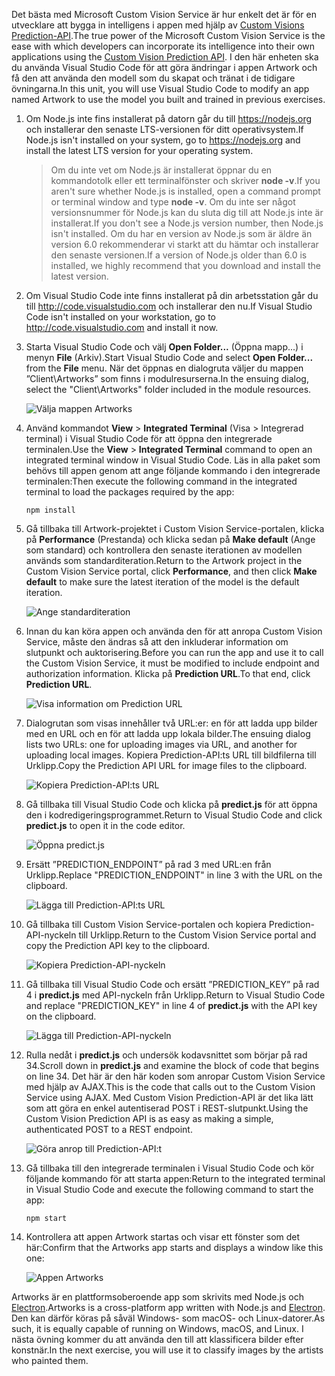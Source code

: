 <span data-ttu-id="9b099-101">Det bästa med Microsoft Custom Vision Service är hur enkelt det är för en utvecklare att bygga in intelligens i appen med hjälp av [Custom Visions Prediction-API](https://southcentralus.dev.cognitive.microsoft.com/docs/services/eb68250e4e954d9bae0c2650db79c653/operations/58acd3c1ef062f0344a42814).</span><span class="sxs-lookup"><span data-stu-id="9b099-101">The true power of the Microsoft Custom Vision Service is the ease with which developers can incorporate its intelligence into their own applications using the [Custom Vision Prediction API](https://southcentralus.dev.cognitive.microsoft.com/docs/services/eb68250e4e954d9bae0c2650db79c653/operations/58acd3c1ef062f0344a42814).</span></span> <span data-ttu-id="9b099-102">I den här enheten ska du använda Visual Studio Code för att göra ändringar i appen Artwork och få den att använda den modell som du skapat och tränat i de tidigare övningarna.</span><span class="sxs-lookup"><span data-stu-id="9b099-102">In this unit, you will use Visual Studio Code to modify an app named Artwork to use the model you built and trained in previous exercises.</span></span>

1. <span data-ttu-id="9b099-103">Om Node.js inte fins installerat på datorn går du till https://nodejs.org och installerar den senaste LTS-versionen för ditt operativsystem.</span><span class="sxs-lookup"><span data-stu-id="9b099-103">If Node.js isn't installed on your system, go to https://nodejs.org and install the latest LTS version for your operating system.</span></span>

   > <span data-ttu-id="9b099-104">Om du inte vet om Node.js är installerat öppnar du en kommandotolk eller ett terminalfönster och skriver **node -v**.</span><span class="sxs-lookup"><span data-stu-id="9b099-104">If you aren't sure whether Node.js is installed, open a command prompt or terminal window and type **node -v**.</span></span> <span data-ttu-id="9b099-105">Om du inte ser något versionsnummer för Node.js kan du sluta dig till att Node.js inte är installerat.</span><span class="sxs-lookup"><span data-stu-id="9b099-105">If you don't see a Node.js version number, then Node.js isn't installed.</span></span> <span data-ttu-id="9b099-106">Om du har en version av Node.js som är äldre än version 6.0 rekommenderar vi starkt att du hämtar och installerar den senaste versionen.</span><span class="sxs-lookup"><span data-stu-id="9b099-106">If a version of Node.js older than 6.0 is installed, we highly recommend that you download and install the latest version.</span></span>

1. <span data-ttu-id="9b099-107">Om Visual Studio Code inte finns installerat på din arbetsstation går du till http://code.visualstudio.com och installerar den nu.</span><span class="sxs-lookup"><span data-stu-id="9b099-107">If Visual Studio Code isn't installed on your workstation, go to http://code.visualstudio.com and install it now.</span></span>

1. <span data-ttu-id="9b099-108">Starta Visual Studio Code och välj **Open Folder...** (Öppna mapp...) i menyn **File** (Arkiv).</span><span class="sxs-lookup"><span data-stu-id="9b099-108">Start Visual Studio Code and select **Open Folder...** from the **File** menu.</span></span> <span data-ttu-id="9b099-109">När det öppnas en dialogruta väljer du mappen ”Client\Artworks” som finns i modulresurserna.</span><span class="sxs-lookup"><span data-stu-id="9b099-109">In the ensuing dialog, select the "Client\Artworks" folder included in the module resources.</span></span>

    ![Välja mappen Artworks](../media-draft/5-fe-select-folder.png)

1. <span data-ttu-id="9b099-111">Använd kommandot **View** > **Integrated Terminal** (Visa > Integrerad terminal) i Visual Studio Code för att öppna den integrerade terminalen.</span><span class="sxs-lookup"><span data-stu-id="9b099-111">Use the **View** > **Integrated Terminal** command to open an integrated terminal window in Visual Studio Code.</span></span> <span data-ttu-id="9b099-112">Läs in alla paket som behövs till appen genom att ange följande kommando i den integrerade terminalen:</span><span class="sxs-lookup"><span data-stu-id="9b099-112">Then execute the following command in the integrated terminal to load the packages required by the app:</span></span>

    ```
    npm install
    ```

1. <span data-ttu-id="9b099-113">Gå tillbaka till Artwork-projektet i Custom Vision Service-portalen, klicka på **Performance** (Prestanda) och klicka sedan på **Make default** (Ange som standard) och kontrollera den senaste iterationen av modellen används som standarditeration.</span><span class="sxs-lookup"><span data-stu-id="9b099-113">Return to the Artwork project in the Custom Vision Service portal, click **Performance**, and then click **Make default** to make sure the latest iteration of the model is the default iteration.</span></span> 

    ![Ange standarditeration](../media-draft/5-portal-make-default.png)

1. <span data-ttu-id="9b099-115">Innan du kan köra appen och använda den för att anropa Custom Vision Service, måste den ändras så att den inkluderar information om slutpunkt och auktorisering.</span><span class="sxs-lookup"><span data-stu-id="9b099-115">Before you can run the app and use it to call the Custom Vision Service, it must be modified to include endpoint and authorization information.</span></span> <span data-ttu-id="9b099-116">Klicka på **Prediction URL**.</span><span class="sxs-lookup"><span data-stu-id="9b099-116">To that end, click **Prediction URL**.</span></span>

    ![Visa information om Prediction URL](../media-draft/5-portal-prediction-url.png)

1. <span data-ttu-id="9b099-118">Dialogrutan som visas innehåller två URL:er: en för att ladda upp bilder med en URL och en för att ladda upp lokala bilder.</span><span class="sxs-lookup"><span data-stu-id="9b099-118">The ensuing dialog lists two URLs: one for uploading images via URL, and another for uploading local images.</span></span> <span data-ttu-id="9b099-119">Kopiera Prediction-API:ts URL till bildfilerna till Urklipp.</span><span class="sxs-lookup"><span data-stu-id="9b099-119">Copy the Prediction API URL for image files to the clipboard.</span></span> 

    ![Kopiera Prediction-API:ts URL](../media-draft/5-copy-prediction-url.png)

1. <span data-ttu-id="9b099-121">Gå tillbaka till Visual Studio Code och klicka på **predict.js** för att öppna den i kodredigeringsprogrammet.</span><span class="sxs-lookup"><span data-stu-id="9b099-121">Return to Visual Studio Code and click **predict.js** to open it in the code editor.</span></span>

    ![Öppna predict.js](../media-draft/5-vs-predict-file.png)

1. <span data-ttu-id="9b099-123">Ersätt ”PREDICTION_ENDPOINT” på rad 3 med URL:en från Urklipp.</span><span class="sxs-lookup"><span data-stu-id="9b099-123">Replace "PREDICTION_ENDPOINT" in line 3 with the URL on the clipboard.</span></span>

    ![Lägga till Prediction-API:ts URL](../media-draft/5-vs-prediction-endpoint.png)

1. <span data-ttu-id="9b099-125">Gå tillbaka till Custom Vision Service-portalen och kopiera Prediction-API-nyckeln till Urklipp.</span><span class="sxs-lookup"><span data-stu-id="9b099-125">Return to the Custom Vision Service portal and copy the Prediction API key to the clipboard.</span></span> 

    ![Kopiera Prediction-API-nyckeln](../media-draft/5-copy-prediction-key.png)

1. <span data-ttu-id="9b099-127">Gå tillbaka till Visual Studio Code och ersätt ”PREDICTION_KEY” på rad 4 i **predict.js** med API-nyckeln från Urklipp.</span><span class="sxs-lookup"><span data-stu-id="9b099-127">Return to Visual Studio Code and replace "PREDICTION_KEY" in line 4 of **predict.js** with the API key on the clipboard.</span></span>

    ![Lägga till Prediction-API-nyckeln](../media-draft/5-vs-prediction-key.png)

1. <span data-ttu-id="9b099-129">Rulla nedåt i **predict.js** och undersök kodavsnittet som börjar på rad 34.</span><span class="sxs-lookup"><span data-stu-id="9b099-129">Scroll down in **predict.js** and examine the block of code that begins on line 34.</span></span> <span data-ttu-id="9b099-130">Det här är den här koden som anropar Custom Vision Service med hjälp av AJAX.</span><span class="sxs-lookup"><span data-stu-id="9b099-130">This is the code that calls out to the Custom Vision Service using AJAX.</span></span> <span data-ttu-id="9b099-131">Med Custom Vision Prediction-API är det lika lätt som att göra en enkel autentiserad POST i REST-slutpunkt.</span><span class="sxs-lookup"><span data-stu-id="9b099-131">Using the Custom Vision Prediction API is as easy as making a simple, authenticated POST to a REST endpoint.</span></span>

    ![Göra anrop till Prediction-API:t](../media-draft/5-vs-code-block.png)

1. <span data-ttu-id="9b099-133">Gå tillbaka till den integrerade terminalen i Visual Studio Code och kör följande kommando för att starta appen:</span><span class="sxs-lookup"><span data-stu-id="9b099-133">Return to the integrated terminal in Visual Studio Code and execute the following command to start the app:</span></span>

    ```
    npm start
    ```

1. <span data-ttu-id="9b099-134">Kontrollera att appen Artwork startas och visar ett fönster som det här:</span><span class="sxs-lookup"><span data-stu-id="9b099-134">Confirm that the Artworks app starts and displays a window like this one:</span></span>

    ![Appen Artworks](../media-draft/5-app-startup.png)

<span data-ttu-id="9b099-136">Artworks är en plattformsoberoende app som skrivits med Node.js och [Electron](https://electron.atom.io/).</span><span class="sxs-lookup"><span data-stu-id="9b099-136">Artworks is a cross-platform app written with Node.js and [Electron](https://electron.atom.io/).</span></span> <span data-ttu-id="9b099-137">Den kan därför köras på såväl Windows- som macOS- och Linux-datorer.</span><span class="sxs-lookup"><span data-stu-id="9b099-137">As such, it is equally capable of running on Windows, macOS, and Linux.</span></span> <span data-ttu-id="9b099-138">I nästa övning kommer du att använda den till att klassificera bilder efter konstnär.</span><span class="sxs-lookup"><span data-stu-id="9b099-138">In the next exercise, you will use it to classify images by the artists who painted them.</span></span>